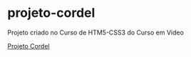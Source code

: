 # projeto-cordel
 Projeto criado no Curso de HTM5-CSS3 do Curso em Video

<a href="https://prof-charaba.github.io/projeto-cordel" target="_blank">Projeto Cordel</a>